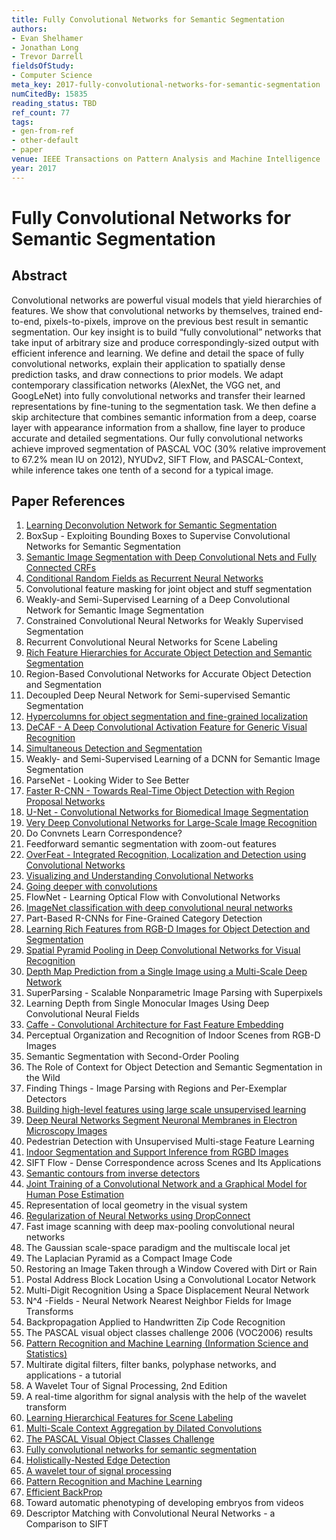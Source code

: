 ```yaml
---
title: Fully Convolutional Networks for Semantic Segmentation
authors:
- Evan Shelhamer
- Jonathan Long
- Trevor Darrell
fieldsOfStudy:
- Computer Science
meta_key: 2017-fully-convolutional-networks-for-semantic-segmentation
numCitedBy: 15835
reading_status: TBD
ref_count: 77
tags:
- gen-from-ref
- other-default
- paper
venue: IEEE Transactions on Pattern Analysis and Machine Intelligence
year: 2017
---
```


# Fully Convolutional Networks for Semantic Segmentation

## Abstract

Convolutional networks are powerful visual models that yield hierarchies of features. We show that convolutional networks by themselves, trained end-to-end, pixels-to-pixels, improve on the previous best result in semantic segmentation. Our key insight is to build “fully convolutional” networks that take input of arbitrary size and produce correspondingly-sized output with efficient inference and learning. We define and detail the space of fully convolutional networks, explain their application to spatially dense prediction tasks, and draw connections to prior models. We adapt contemporary classification networks (AlexNet, the VGG net, and GoogLeNet) into fully convolutional networks and transfer their learned representations by fine-tuning to the segmentation task. We then define a skip architecture that combines semantic information from a deep, coarse layer with appearance information from a shallow, fine layer to produce accurate and detailed segmentations. Our fully convolutional networks achieve improved segmentation of PASCAL VOC (30% relative improvement to 67.2% mean IU on 2012), NYUDv2, SIFT Flow, and PASCAL-Context, while inference takes one tenth of a second for a typical image.

## Paper References

1. [Learning Deconvolution Network for Semantic Segmentation](2015-learning-deconvolution-network-for-semantic-segmentation)
2. BoxSup - Exploiting Bounding Boxes to Supervise Convolutional Networks for Semantic Segmentation
3. [Semantic Image Segmentation with Deep Convolutional Nets and Fully Connected CRFs](2015-semantic-image-segmentation-with-deep-convolutional-nets-and-fully-connected-crfs)
4. [Conditional Random Fields as Recurrent Neural Networks](2015-conditional-random-fields-as-recurrent-neural-networks)
5. Convolutional feature masking for joint object and stuff segmentation
6. Weakly-and Semi-Supervised Learning of a Deep Convolutional Network for Semantic Image Segmentation
7. Constrained Convolutional Neural Networks for Weakly Supervised Segmentation
8. Recurrent Convolutional Neural Networks for Scene Labeling
9. [Rich Feature Hierarchies for Accurate Object Detection and Semantic Segmentation](2014-rich-feature-hierarchies-for-accurate-object-detection-and-semantic-segmentation)
10. Region-Based Convolutional Networks for Accurate Object Detection and Segmentation
11. Decoupled Deep Neural Network for Semi-supervised Semantic Segmentation
12. [Hypercolumns for object segmentation and fine-grained localization](2015-hypercolumns-for-object-segmentation-and-fine-grained-localization)
13. [DeCAF - A Deep Convolutional Activation Feature for Generic Visual Recognition](2014-decaf-a-deep-convolutional-activation-feature-for-generic-visual-recognition)
14. [Simultaneous Detection and Segmentation](2014-simultaneous-detection-and-segmentation)
15. Weakly- and Semi-Supervised Learning of a DCNN for Semantic Image Segmentation
16. ParseNet - Looking Wider to See Better
17. [Faster R-CNN - Towards Real-Time Object Detection with Region Proposal Networks](2015-faster-r-cnn-towards-real-time-object-detection-with-region-proposal-networks)
18. [U-Net - Convolutional Networks for Biomedical Image Segmentation](2015-u-net-convolutional-networks-for-biomedical-image-segmentation)
19. [Very Deep Convolutional Networks for Large-Scale Image Recognition](2015-very-deep-convolutional-networks-for-large-scale-image-recognition)
20. Do Convnets Learn Correspondence?
21. Feedforward semantic segmentation with zoom-out features
22. [OverFeat - Integrated Recognition, Localization and Detection using Convolutional Networks](2014-overfeat-integrated-recognition-localization-and-detection-using-convolutional-networks)
23. [Visualizing and Understanding Convolutional Networks](2014-visualizing-and-understanding-convolutional-networks)
24. [Going deeper with convolutions](2015-going-deeper-with-convolutions)
25. FlowNet - Learning Optical Flow with Convolutional Networks
26. [ImageNet classification with deep convolutional neural networks](2012-imagenet-classification-with-deep-convolutional-neural-networks)
27. Part-Based R-CNNs for Fine-Grained Category Detection
28. [Learning Rich Features from RGB-D Images for Object Detection and Segmentation](2014-learning-rich-features-from-rgb-d-images-for-object-detection-and-segmentation)
29. [Spatial Pyramid Pooling in Deep Convolutional Networks for Visual Recognition](2015-spatial-pyramid-pooling-in-deep-convolutional-networks-for-visual-recognition)
30. [Depth Map Prediction from a Single Image using a Multi-Scale Deep Network](2014-depth-map-prediction-from-a-single-image-using-a-multi-scale-deep-network)
31. SuperParsing - Scalable Nonparametric Image Parsing with Superpixels
32. Learning Depth from Single Monocular Images Using Deep Convolutional Neural Fields
33. [Caffe - Convolutional Architecture for Fast Feature Embedding](2014-caffe-convolutional-architecture-for-fast-feature-embedding)
34. Perceptual Organization and Recognition of Indoor Scenes from RGB-D Images
35. Semantic Segmentation with Second-Order Pooling
36. The Role of Context for Object Detection and Semantic Segmentation in the Wild
37. Finding Things - Image Parsing with Regions and Per-Exemplar Detectors
38. [Building high-level features using large scale unsupervised learning](2013-building-high-level-features-using-large-scale-unsupervised-learning)
39. [Deep Neural Networks Segment Neuronal Membranes in Electron Microscopy Images](2012-deep-neural-networks-segment-neuronal-membranes-in-electron-microscopy-images)
40. Pedestrian Detection with Unsupervised Multi-stage Feature Learning
41. [Indoor Segmentation and Support Inference from RGBD Images](2012-indoor-segmentation-and-support-inference-from-rgbd-images)
42. SIFT Flow - Dense Correspondence across Scenes and Its Applications
43. [Semantic contours from inverse detectors](2011-semantic-contours-from-inverse-detectors)
44. [Joint Training of a Convolutional Network and a Graphical Model for Human Pose Estimation](2014-joint-training-of-a-convolutional-network-and-a-graphical-model-for-human-pose-estimation)
45. Representation of local geometry in the visual system
46. [Regularization of Neural Networks using DropConnect](2013-regularization-of-neural-networks-using-dropconnect)
47. Fast image scanning with deep max-pooling convolutional neural networks
48. The Gaussian scale-space paradigm and the multiscale local jet
49. The Laplacian Pyramid as a Compact Image Code
50. Restoring an Image Taken through a Window Covered with Dirt or Rain
51. Postal Address Block Location Using a Convolutional Locator Network
52. Multi-Digit Recognition Using a Space Displacement Neural Network
53. N^4 -Fields - Neural Network Nearest Neighbor Fields for Image Transforms
54. Backpropagation Applied to Handwritten Zip Code Recognition
55. The PASCAL visual object classes challenge 2006 (VOC2006) results
56. [Pattern Recognition and Machine Learning (Information Science and Statistics)](2006-pattern-recognition-and-machine-learning-information-science-and-statistics)
57. Multirate digital filters, filter banks, polyphase networks, and applications - a tutorial
58. A Wavelet Tour of Signal Processing, 2nd Edition
59. A real-time algorithm for signal analysis with the help of the wavelet transform
60. [Learning Hierarchical Features for Scene Labeling](2013-learning-hierarchical-features-for-scene-labeling)
61. [Multi-Scale Context Aggregation by Dilated Convolutions](2016-multi-scale-context-aggregation-by-dilated-convolutions)
62. [The PASCAL Visual Object Classes Challenge](2006-the-pascal-visual-object-classes-challenge)
63. [Fully convolutional networks for semantic segmentation](2015-fully-convolutional-networks-for-semantic-segmentation)
64. [Holistically-Nested Edge Detection](2015-holistically-nested-edge-detection)
65. [A wavelet tour of signal processing](1998-a-wavelet-tour-of-signal-processing)
66. [Pattern Recognition and Machine Learning](2007-pattern-recognition-and-machine-learning)
67. [Efficient BackProp](2012-efficient-backprop)
68. Toward automatic phenotyping of developing embryos from videos
69. Descriptor Matching with Convolutional Neural Networks - a Comparison to SIFT
